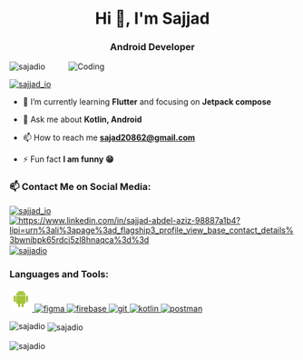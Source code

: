 <h1 align="center">Hi 👋, I'm Sajjad</h1>
<h3 align="center">Android Developer</h3>
<img align="right" alt="Coding" width="400" src="https://th.bing.com/th/id/R.5083e0a2a7dcaae07c142e8b87036a27?rik=bEMEJ41n0UyDsA&pid=ImgRaw&r=0"/>

<p align="left"> <img src="https://komarev.com/ghpvc/?username=sajadio&label=Profile%20views&color=0e75b6&style=flat" alt="sajadio" /> </p>

<p align="left"> <a href="https://www.linkedin.com/in/sajjad-abdel-aziz-98887a1b4/" target="blank"><img src="https://img.shields.io/twitter/follow/sajjad_io?logo=twitter&style=for-the-badge" alt="sajjad_io" /></a> </p>

- 🌱 I’m currently learning **Flutter** and focusing on **Jetpack compose**

- 💬 Ask me about **Kotlin, Android**

- 📫 How to reach me **sajad20862@gmail.com**

- ⚡ Fun fact **I am funny 😁**

<h3 align="left">📫 Contact Me on Social Media: </h3>
<p align="left">
<a href="https://twitter.com/sajjad_io" target="blank"><img align="center" src="https://raw.githubusercontent.com/rahuldkjain/github-profile-readme-generator/master/src/images/icons/Social/twitter.svg" alt="sajjad_io" height="30" width="40" /></a>
<a href="https://linkedin.com/in/https://www.linkedin.com/in/sajjad-abdel-aziz-98887a1b4?lipi=urn%3ali%3apage%3ad_flagship3_profile_view_base_contact_details%3bwnibpk65rdci5zl8hnaqca%3d%3d" target="blank"><img align="center" src="https://raw.githubusercontent.com/rahuldkjain/github-profile-readme-generator/master/src/images/icons/Social/linked-in-alt.svg" alt="https://www.linkedin.com/in/sajjad-abdel-aziz-98887a1b4?lipi=urn%3ali%3apage%3ad_flagship3_profile_view_base_contact_details%3bwnibpk65rdci5zl8hnaqca%3d%3d" height="30" width="40" /></a>
<a href="https://instagram.com/sajjadio" target="blank"><img align="center" src="https://raw.githubusercontent.com/rahuldkjain/github-profile-readme-generator/master/src/images/icons/Social/instagram.svg" alt="sajjadio" height="30" width="40" /></a>
</p>

<h3 align="left">Languages and Tools:</h3>
<p align="left"> <a href="https://developer.android.com" target="_blank" rel="noreferrer"> <img src="https://raw.githubusercontent.com/devicons/devicon/master/icons/android/android-original-wordmark.svg" alt="android" width="40" height="40"/> </a> <a href="https://www.figma.com/" target="_blank" rel="noreferrer"> <img src="https://www.vectorlogo.zone/logos/figma/figma-icon.svg" alt="figma" width="40" height="40"/> </a> <a href="https://firebase.google.com/" target="_blank" rel="noreferrer"> <img src="https://www.vectorlogo.zone/logos/firebase/firebase-icon.svg" alt="firebase" width="40" height="40"/> </a> <a href="https://git-scm.com/" target="_blank" rel="noreferrer"> <img src="https://www.vectorlogo.zone/logos/git-scm/git-scm-icon.svg" alt="git" width="40" height="40"/> </a> <a href="https://kotlinlang.org" target="_blank" rel="noreferrer"> <img src="https://www.vectorlogo.zone/logos/kotlinlang/kotlinlang-icon.svg" alt="kotlin" width="40" height="40"/> </a> <a href="https://postman.com" target="_blank" rel="noreferrer"> <img src="https://www.vectorlogo.zone/logos/getpostman/getpostman-icon.svg" alt="postman" width="40" height="40"/> </a> </p>

<p><img align="left" src="https://github-readme-stats.vercel.app/api/top-langs?username=sajadio&show_icons=true&locale=en&layout=compact" alt="sajadio" /></p>

<p>&nbsp;<img align="center" src="https://github-readme-stats.vercel.app/api?username=sajadio&show_icons=true&locale=en" alt="sajadio" /></p>

<p><img align="center" src="https://github-readme-streak-stats.herokuapp.com/?user=sajadio&" alt="sajadio" /></p>
